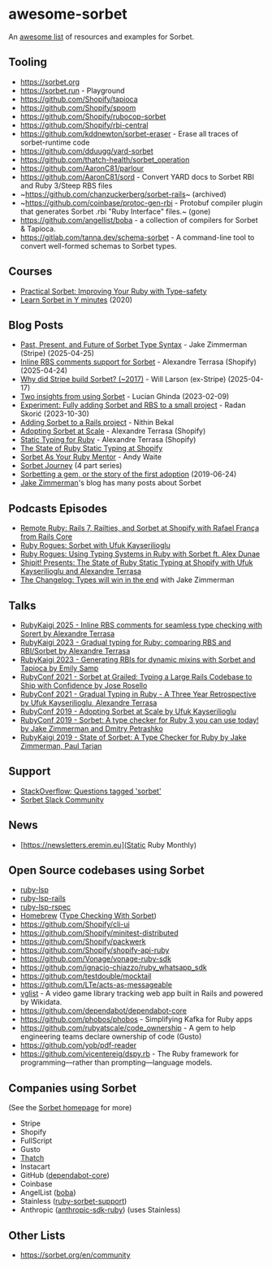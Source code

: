 # awesome-sorbet
An [awesome list](https://github.com/sindresorhus/awesome) of resources and examples for Sorbet.

## Tooling

* https://sorbet.org
* https://sorbet.run - Playground
* https://github.com/Shopify/tapioca
* https://github.com/Shopify/spoom
* https://github.com/Shopify/rubocop-sorbet
* https://github.com/Shopify/rbi-central
* https://github.com/kddnewton/sorbet-eraser - Erase all traces of sorbet-runtime code
* https://github.com/dduugg/yard-sorbet
* https://github.com/thatch-health/sorbet_operation
* https://github.com/AaronC81/parlour
* https://github.com/AaronC81/sord - Convert YARD docs to Sorbet RBI and Ruby 3/Steep RBS files
* ~https://github.com/chanzuckerberg/sorbet-rails~ (archived)
* ~https://github.com/coinbase/protoc-gen-rbi - Protobuf compiler plugin that generates Sorbet .rbi "Ruby Interface" files.~ (gone)
* https://github.com/angellist/boba - a collection of compilers for Sorbet & Tapioca.
* https://gitlab.com/tanna.dev/schema-sorbet - A command-line tool to convert well-formed schemas to Sorbet types.

## Courses

* [Practical Sorbet: Improving Your Ruby with Type-safety](https://www.udemy.com/course/practical-sorbet/)
* [Learn Sorbet in Y minutes](https://jdkaplan.dev/blog/learn-sorbet-in-y-minutes/) (2020)

## Blog Posts

* [Past, Present, and Future of Sorbet Type Syntax](https://blog.jez.io/history-of-sorbet-syntax/) - Jake Zimmerman (Stripe) (2025-04-25)
* [Inline RBS comments support for Sorbet](https://railsatscale.com/2025-04-23-rbs-support-for-sorbet/) - Alexandre Terrasa (Shopify) (2025-04-24)
* [Why did Stripe build Sorbet? (~2017)](https://lethain.com/stripe-sorbet/) - Will Larson (ex-Stripe) (2025-04-17)
* [Two insights from using Sorbet](https://allaboutcoding.ghinda.com/two-insights-from-using-sorbet) - Lucian Ghinda (2023-02-09)
* [Experiment: Fully adding Sorbet and RBS to a small project](https://radanskoric.com/experiments/experiment-gradual-typing) - Radan Skorić (2023-10-30)
* [Adding Sorbet to a Rails project](https://nithinbekal.com/posts/sorbet-rails/) - Nithin Bekal
* [Adopting Sorbet at Scale](https://shopify.engineering/adopting-sorbet) - Alexandre Terrasa (Shopify)
* [Static Typing for Ruby](https://shopify.engineering/static-typing-ruby) - Alexandre Terrasa (Shopify)
* [The State of Ruby Static Typing at Shopify](https://shopify.engineering/the-state-of-ruby-static-typing-at-shopify)
* [Sorbet As Your Ruby Mentor](https://railsatscale.com/2023-01-04-sorbet-your-ruby-mentor/) - Andy Waite
* [Sorbet Journey](https://dunae.ca/2020/12/01/sorbet-journey-types-motivation.html) (4 part series)
* [Sorbetting a gem, or the story of the first adoption](https://evilmartians.com/chronicles/sorbetting-a-gem) (2019-06-24)
* [Jake Zimmerman](https://blog.jez.io/categories/#sorbet)'s blog has many posts about Sorbet

## Podcasts Episodes

* [Remote Ruby: Rails 7, Railties, and Sorbet at Shopify with Rafael França from Rails Core
](https://remoteruby.com/157)
* [Ruby Rogues: Sorbet with Ufuk Kayserilioglu](https://topenddevs.com/podcasts/ruby-rogues/episodes/sorbet-with-ufuk-kayserilioglu-ruby-664)
* [Ruby Rogues: Using Typing Systems in Ruby with Sorbet ft. Alex Dunae](https://topenddevs.com/podcasts/ruby-rogues/episodes/using-typing-systems-in-ruby-with-sorbet-ft-alex-dunae-ruby-512)
* [Shipit! Presents: The State of Ruby Static Typing at Shopify with Ufuk Kayserilioglu and Alexandre Terrasa](https://www.youtube.com/watch?v=DA9gPuBkhFk)
* [The Changelog: Types will win in the end](https://changelog.com/podcast/548) with Jake Zimmerman

## Talks

* [RubyKaigi 2025 - Inline RBS comments for seamless type checking with Sorert by Alexandre Terrasa](https://www.youtube.com/watch?v=l4YjoEgpmXs)
* [RubyKaigi 2023 - Gradual typing for Ruby: comparing RBS and RBI/Sorbet by Alexandre Terrasa](https://www.youtube.com/watch?v=GOC4BRJ-OPY)
* [RubyKaigi 2023 - Generating RBIs for dynamic mixins with Sorbet and Tapioca by Emily Samp](https://www.youtube.com/watch?v=UpbVZ4Gqk3c)
* [RubyConf 2021 - Sorbet at Grailed: Typing a Large Rails Codebase to Ship with Confidence by Jose Rosello](https://www.youtube.com/watch?v=oI4dEMmsTEk)
* [RubyConf 2021 - Gradual Typing in Ruby - A Three Year Retrospective by Ufuk Kayserilioglu, Alexandre Terrasa](https://www.youtube.com/watch?v=a3jfpSmikdg)
* [RubyConf 2019 - Adopting Sorbet at Scale by Ufuk Kayserilioglu
](https://www.youtube.com/watch?v=v9oYeSZGkUw)
* [RubyConf 2019 - Sorbet: A type checker for Ruby 3 you can use today! by Jake Zimmerman and Dmitry Petrashko](https://www.youtube.com/watch?v=jielBIZ40mw)
* [RubyKaigi 2019 - State of Sorbet: A Type Checker for Ruby by Jake Zimmerman, Paul Tarjan](https://www.youtube.com/watch?v=odmlf_ezsBo)

## Support

* [StackOverflow: Questions tagged 'sorbet'](https://stackoverflow.com/questions/tagged/sorbet)
* [Sorbet Slack Community](https://sorbet.org/slack)

## News

* [https://newsletters.eremin.eu](Static Ruby Monthly)

## Open Source codebases using Sorbet

* [ruby-lsp](https://github.com/Shopify/ruby-lsp)
* [ruby-lsp-rails](https://github.com/Shopify/ruby-lsp-rails)
* [ruby-lsp-rspec](https://github.com/st0012/ruby-lsp-rspec)
* [Homebrew](https://brew.sh) ([Type Checking With Sorbet](https://docs.brew.sh/Typechecking))
* https://github.com/Shopify/cli-ui
* https://github.com/Shopify/minitest-distributed
* https://github.com/Shopify/packwerk
* https://github.com/Shopify/shopify-api-ruby
* https://github.com/Vonage/vonage-ruby-sdk
* https://github.com/ignacio-chiazzo/ruby_whatsapp_sdk
* https://github.com/testdouble/mocktail
* https://github.com/LTe/acts-as-messageable
* [vglist](https://github.com/connorshea/vglist) - A video game library tracking web app built in Rails and powered by Wikidata.
* https://github.com/dependabot/dependabot-core
* https://github.com/phobos/phobos - Simplifying Kafka for Ruby apps
* https://github.com/rubyatscale/code_ownership - A gem to help engineering teams declare ownership of code (Gusto)
* https://github.com/yob/pdf-reader
* https://github.com/vicentereig/dspy.rb - The Ruby framework for programming—rather than prompting—language models.

## Companies using Sorbet

(See the [Sorbet homepage](https://sorbet.org/) for more)

* Stripe
* Shopify
* FullScript
* Gusto
* [Thatch](https://thatch.ai/)
* Instacart
* GitHub ([dependabot-core](https://github.com/dependabot/dependabot-core/))
* Coinbase
* AngelList ([boba](https://github.com/angellist/boba))
* Stainless ([ruby-sorbet-support](https://www.stainless.com/changelog/ruby-sorbet-support))
* Anthropic ([anthropic-sdk-ruby](https://github.com/anthropics/anthropic-sdk-ruby/)) (uses Stainless)

## Other Lists

* https://sorbet.org/en/community
